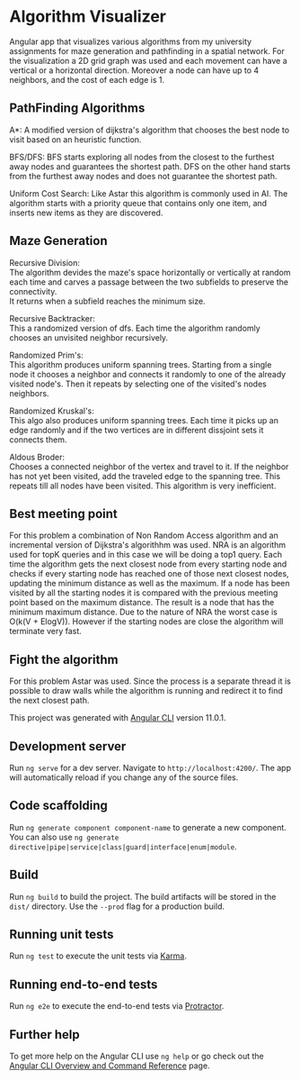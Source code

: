 # Algorithm Visualizer

Angular app that visualizes various algorithms from my university assignments for maze generation and pathfinding in a spatial network. For the visualization a 2D grid graph was used and each movement can have a vertical or a horizontal direction. Moreover a node can have up to 4 neighbors, and the cost of each edge is 1.

## PathFinding Algorithms  

A*: A modified version of dijkstra's algorithm that chooses the best node to visit based on an heuristic function.  

BFS/DFS: BFS starts exploring all nodes from the closest to the furthest away nodes and guarantees the shortest path. DFS on the other hand starts from the furthest away nodes and does not guarantee the shortest path.  

Uniform Cost Search: Like Astar this algorithm is commonly used in AI. The algorithm starts with a priority queue that contains only one item, and inserts new items as they are discovered.

## Maze Generation

Recursive Division:  
The algorithm devides the maze's space horizontally or vertically at random each time and carves a passage between the two subfields to preserve the connectivity.  
It returns when a subfield reaches the minimum size.

Recursive Backtracker:  
This a randomized version of dfs. Each time the algorithm randomly chooses an unvisited neighbor recursively.

Randomized Prim's:  
This algorithm produces uniform spanning trees. Starting from a single node it chooses a neighbor and connects it randomly to one of the already visited node's. Then it repeats by selecting one of the visited's nodes neighbors.

Randomized Kruskal's:  
This algo also produces uniform spanning trees. Each time it picks up an edge randomly and if the two vertices are in different dissjoint sets it connects them.

Aldous Broder:  
Chooses a connected neighbor of the vertex and travel to it. If the neighbor has not yet been visited, add the traveled edge to the spanning tree. This repeats till all nodes have been visited. This algorithm is very inefficient.

## Best meeting point  

For this problem a combination of Non Random Access algorithm and an incremental version of Dijkstra's algorithhm was used. NRA is an algorithm used for topK queries and in this case we will be doing a top1 query. Each time the algorithm gets the next closest node from every starting node and checks if every starting node has reached one of those next closest nodes, updating the minimum distance as well as the maximum. If a node has been visited by all the starting nodes it is compared with the previous meeting point based on the maximum distance. The result is a node that has the minimum maximum distance. Due to the nature of NRA the worst case is O(k(V + ElogV)). However if the starting nodes are close the algorithm will terminate very fast.

## Fight the algorithm

For this problem Astar was used. Since the process is a separate thread it is possible to draw walls while the algorithm is running and redirect it to find the next closest path.


This project was generated with [Angular CLI](https://github.com/angular/angular-cli) version 11.0.1.

## Development server

Run `ng serve` for a dev server. Navigate to `http://localhost:4200/`. The app will automatically reload if you change any of the source files.

## Code scaffolding

Run `ng generate component component-name` to generate a new component. You can also use `ng generate directive|pipe|service|class|guard|interface|enum|module`.

## Build

Run `ng build` to build the project. The build artifacts will be stored in the `dist/` directory. Use the `--prod` flag for a production build.

## Running unit tests

Run `ng test` to execute the unit tests via [Karma](https://karma-runner.github.io).

## Running end-to-end tests

Run `ng e2e` to execute the end-to-end tests via [Protractor](http://www.protractortest.org/).

## Further help

To get more help on the Angular CLI use `ng help` or go check out the [Angular CLI Overview and Command Reference](https://angular.io/cli) page.
